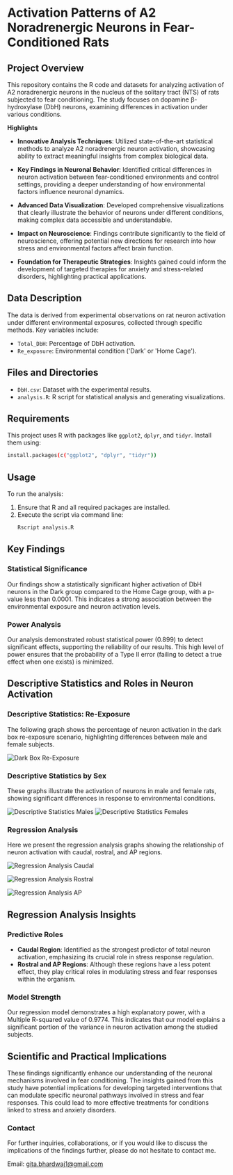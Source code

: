 # Activation Patterns of A2 Noradrenergic Neurons in Fear-Conditioned Rats

## Project Overview
This repository contains the R code and datasets for analyzing activation of A2 noradrenergic neurons in the nucleus of the solitary tract (NTS) of rats subjected to fear conditioning. The study focuses on dopamine β-hydroxylase (DbH) neurons, examining differences in activation under various conditions.

**Highlights**

- **Innovative Analysis Techniques**: Utilized state-of-the-art statistical methods to analyze A2 noradrenergic neuron activation, showcasing ability to extract meaningful insights from complex biological data.

- **Key Findings in Neuronal Behavior**: Identified critical differences in neuron activation between fear-conditioned environments and control settings, providing a deeper understanding of how environmental factors influence neuronal dynamics.

- **Advanced Data Visualization**: Developed comprehensive visualizations that clearly illustrate the behavior of neurons under different conditions, making complex data accessible and understandable.

- **Impact on Neuroscience**: Findings contribute significantly to the field of neuroscience, offering potential new directions for research into how stress and environmental factors affect brain function.

- **Foundation for Therapeutic Strategies**: Insights gained could inform the development of targeted therapies for anxiety and stress-related disorders, highlighting practical applications.


## Data Description
The data is derived from experimental observations on rat neuron activation under different environmental exposures, collected through specific methods. Key variables include:
- `Total_DbH`: Percentage of DbH activation.
- `Re_exposure`: Environmental condition ('Dark' or 'Home Cage').

## Files and Directories
- `DbH.csv`: Dataset with the experimental results.
- `analysis.R`: R script for statistical analysis and generating visualizations.

## Requirements
This project uses R with packages like `ggplot2`, `dplyr`, and `tidyr`. Install them using:
```bash
install.packages(c("ggplot2", "dplyr", "tidyr"))
```

## Usage 
To run the analysis:
1. Ensure that R and all required packages are installed.
2. Execute the script via command line:
   ```bash
   Rscript analysis.R
   ```

## Key Findings

### Statistical Significance
Our findings show a statistically significant higher activation of DbH neurons in the Dark group compared to the Home Cage group, with a p-value less than 0.0001. This indicates a strong association between the environmental exposure and neuron activation levels.

### Power Analysis
Our analysis demonstrated robust statistical power (0.899) to detect significant effects, supporting the reliability of our results. This high level of power ensures that the probability of a Type II error (failing to detect a true effect when one exists) is minimized.

## Descriptive Statistics and Roles in Neuron Activation

### Descriptive Statistics: Re-Exposure
The following graph shows the percentage of neuron activation in the dark box re-exposure scenario, highlighting differences between male and female subjects.

![Dark Box Re-Exposure](images/dark_box_re_exposure.png)

### Descriptive Statistics by Sex
These graphs illustrate the activation of neurons in male and female rats, showing significant differences in response to environmental conditions.

![Descriptive Statistics Males](images/descriptive_stats_males.png)
![Descriptive Statistics Females](images/descriptive_stats_females.png)


### Regression Analysis
Here we present the regression analysis graphs showing the relationship of neuron activation with caudal, rostral, and AP regions.

![Regression Analysis Caudal](images/regression_caudal.png)

![Regression Analysis Rostral](images/regression_rostal.png)

![Regression Analysis AP](images/regression_ap.png)

## Regression Analysis Insights

### Predictive Roles
- **Caudal Region**: Identified as the strongest predictor of total neuron activation, emphasizing its crucial role in stress response regulation.
- **Rostral and AP Regions**: Although these regions have a less potent effect, they play critical roles in modulating stress and fear responses within the organism.

### Model Strength
Our regression model demonstrates a high explanatory power, with a Multiple R-squared value of 0.9774. This indicates that our model explains a significant portion of the variance in neuron activation among the studied subjects.

## Scientific and Practical Implications
These findings significantly enhance our understanding of the neuronal mechanisms involved in fear conditioning. The insights gained from this study have potential implications for developing targeted interventions that can modulate specific neuronal pathways involved in stress and fear responses. This could lead to more effective treatments for conditions linked to stress and anxiety disorders.

### Contact
For further inquiries, collaborations, or if you would like to discuss the implications of the findings further, please do not hesitate to contact me. 

Email: [gita.bhardwaj1@gmail.com](mailto:gita.bhardwaj1@gmail.com)
```
